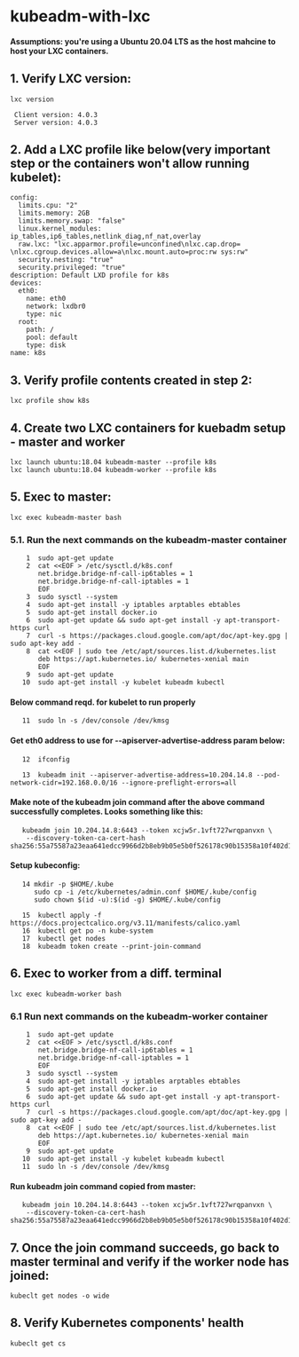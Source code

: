 # kubeadm-with-lxc


#### Assumptions: you're using a Ubuntu 20.04 LTS as the host mahcine to host your LXC containers.


## 1. Verify LXC version:

`lxc version`

```
 Client version: 4.0.3
 Server version: 4.0.3
```

## 2. Add a LXC profile like below(very important step or the containers won't allow running kubelet):

```
config:
  limits.cpu: "2"
  limits.memory: 2GB
  limits.memory.swap: "false"
  linux.kernel_modules: ip_tables,ip6_tables,netlink_diag,nf_nat,overlay
  raw.lxc: "lxc.apparmor.profile=unconfined\nlxc.cap.drop= \nlxc.cgroup.devices.allow=a\nlxc.mount.auto=proc:rw sys:rw"
  security.nesting: "true"
  security.privileged: "true"
description: Default LXD profile for k8s
devices:
  eth0:
    name: eth0
    network: lxdbr0
    type: nic
  root:
    path: /
    pool: default
    type: disk
name: k8s
```

## 3. Verify profile contents created in step 2:
 
`lxc profile show k8s`

## 4. Create two LXC containers for kuebadm setup - master and worker

```
lxc launch ubuntu:18.04 kubeadm-master --profile k8s
lxc launch ubuntu:18.04 kubeadm-worker --profile k8s
```

## 5. Exec to master:

`lxc exec kubeadm-master bash`

### 5.1. Run the next commands on the kubeadm-master container

```
    1  sudo apt-get update
    2  cat <<EOF > /etc/sysctl.d/k8s.conf
       net.bridge.bridge-nf-call-ip6tables = 1
       net.bridge.bridge-nf-call-iptables = 1
       EOF
    3  sudo sysctl --system
    4  sudo apt-get install -y iptables arptables ebtables
    5  sudo apt-get install docker.io
    6  sudo apt-get update && sudo apt-get install -y apt-transport-https curl
    7  curl -s https://packages.cloud.google.com/apt/doc/apt-key.gpg | sudo apt-key add -
    8  cat <<EOF | sudo tee /etc/apt/sources.list.d/kubernetes.list
       deb https://apt.kubernetes.io/ kubernetes-xenial main
       EOF
    9  sudo apt-get update
   10  sudo apt-get install -y kubelet kubeadm kubectl
```   
####   Below command reqd. for kubelet to run properly
``` 
   11  sudo ln -s /dev/console /dev/kmsg
```
####   Get eth0 address to use for --apiserver-advertise-address param below:
```   
   12  ifconfig
```   
   
```
   13  kubeadm init --apiserver-advertise-address=10.204.14.8 --pod-network-cidr=192.168.0.0/16 --ignore-preflight-errors=all
```   
   
####   Make note of the kubeadm join command after the above command successfully completes. Looks something like this:

```   
   kubeadm join 10.204.14.8:6443 --token xcjw5r.1vft727wrqpanvxn \
    --discovery-token-ca-cert-hash sha256:55a75587a23eaa641edcc9966d2b8eb9b05e5b0f526178c90b15358a10f402d1
```
   
####   Setup kubeconfig:

```   
   14 mkdir -p $HOME/.kube
      sudo cp -i /etc/kubernetes/admin.conf $HOME/.kube/config
      sudo chown $(id -u):$(id -g) $HOME/.kube/config
```

```   
   15  kubectl apply -f https://docs.projectcalico.org/v3.11/manifests/calico.yaml
   16  kubectl get po -n kube-system
   17  kubectl get nodes
   18  kubeadm token create --print-join-command
```

## 6. Exec to worker from a diff. terminal

`lxc exec kubeadm-worker bash`

### 6.1 Run next commands on the kubeadm-worker container

```
    1  sudo apt-get update
    2  cat <<EOF > /etc/sysctl.d/k8s.conf
       net.bridge.bridge-nf-call-ip6tables = 1
       net.bridge.bridge-nf-call-iptables = 1
       EOF
    3  sudo sysctl --system
    4  sudo apt-get install -y iptables arptables ebtables
    5  sudo apt-get install docker.io
    6  sudo apt-get update && sudo apt-get install -y apt-transport-https curl
    7  curl -s https://packages.cloud.google.com/apt/doc/apt-key.gpg | sudo apt-key add -
    8  cat <<EOF | sudo tee /etc/apt/sources.list.d/kubernetes.list
       deb https://apt.kubernetes.io/ kubernetes-xenial main
       EOF
    9  sudo apt-get update
   10  sudo apt-get install -y kubelet kubeadm kubectl
   11  sudo ln -s /dev/console /dev/kmsg
```   
####   Run kubeadm join command copied from master:

```
   kubeadm join 10.204.14.8:6443 --token xcjw5r.1vft727wrqpanvxn \
    --discovery-token-ca-cert-hash sha256:55a75587a23eaa641edcc9966d2b8eb9b05e5b0f526178c90b15358a10f402d1
```
## 7. Once the join command succeeds, go back to master terminal and verify if the worker node has joined:
 
 `kubeclt get nodes -o wide`

## 8. Verify Kubernetes components' health
 
 `kubeclt get cs`
